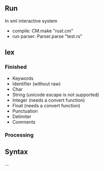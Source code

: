 ## Run
In sml interactive system
+ compile: CM.make "rust.cm"
+ run parser: Parser.parse "test.rs"
## lex
### Finished
+ Keywords
+ Identifier (without raw)
+ Char
+ String (unicode escape is not supported)
+ Integer (needs a convert function)
+ Float (needs a convert function)
+ Punctuation
+ Delimiter
+ Comments

### Processing



## Syntax
...

